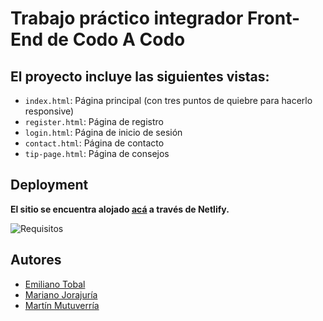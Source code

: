 # Trabajo práctico integrador Front-End de Codo A Codo

## El proyecto incluye las siguientes vistas:
- `index.html`: Página principal (con tres puntos de quiebre para hacerlo responsive)
- `register.html`: Página de registro
- `login.html`: Página de inicio de sesión
- `contact.html`: Página de contacto
- `tip-page.html`: Página de consejos

## Deployment
**El sitio se encuentra alojado [acá](https://sensational-griffin-12eb40.netlify.app/) a través de Netlify.**

![Requisitos](https://github.com/ma3rtin/integrador-front-cac/assets/119079697/17b91c35-37cd-4306-8778-cb9baa50ac03)

## Autores
 - [Emiliano Tobal](https://github.com/frato91)
 - [Mariano Jorajuría](https://github.com/marianoajl)
 - [Martín Mutuverría](https://github.com/ma3rtin)
